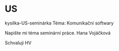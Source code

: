 # US
kysilka-US-seminárka
Téma: Komunikační softwary

Napište mi téma seminární práce. Hana Vojáčková

Schvaluji HV
